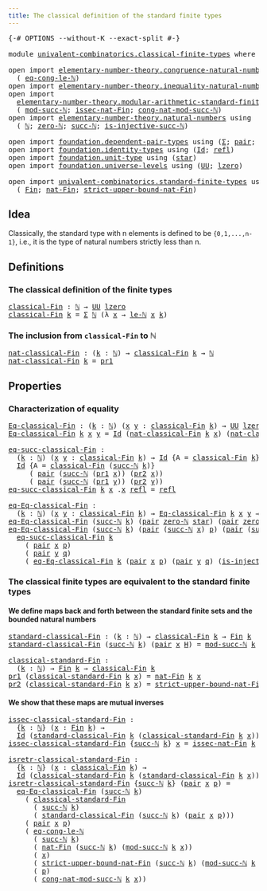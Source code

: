 ```yaml
---
title: The classical definition of the standard finite types
---
```


<pre class="Agda"><a id="79" class="Symbol">{-#</a> <a id="83" class="Keyword">OPTIONS</a> <a id="91" class="Pragma">--without-K</a> <a id="103" class="Pragma">--exact-split</a> <a id="117" class="Symbol">#-}</a>

<a id="122" class="Keyword">module</a> <a id="129" href="univalent-combinatorics.classical-finite-types.html" class="Module">univalent-combinatorics.classical-finite-types</a> <a id="176" class="Keyword">where</a>

<a id="183" class="Keyword">open</a> <a id="188" class="Keyword">import</a> <a id="195" href="elementary-number-theory.congruence-natural-numbers.html" class="Module">elementary-number-theory.congruence-natural-numbers</a> <a id="247" class="Keyword">using</a>
  <a id="255" class="Symbol">(</a> <a id="257" href="elementary-number-theory.congruence-natural-numbers.html#4267" class="Function">eq-cong-le-ℕ</a><a id="269" class="Symbol">)</a>
<a id="271" class="Keyword">open</a> <a id="276" class="Keyword">import</a> <a id="283" href="elementary-number-theory.inequality-natural-numbers.html" class="Module">elementary-number-theory.inequality-natural-numbers</a> <a id="335" class="Keyword">using</a> <a id="341" class="Symbol">(</a><a id="342" href="elementary-number-theory.inequality-natural-numbers.html#2079" class="Function">le-ℕ</a><a id="346" class="Symbol">)</a>
<a id="348" class="Keyword">open</a> <a id="353" class="Keyword">import</a>
  <a id="362" href="elementary-number-theory.modular-arithmetic-standard-finite-types.html" class="Module">elementary-number-theory.modular-arithmetic-standard-finite-types</a> <a id="428" class="Keyword">using</a>
  <a id="436" class="Symbol">(</a> <a id="438" href="elementary-number-theory.modular-arithmetic-standard-finite-types.html#2844" class="Function">mod-succ-ℕ</a><a id="448" class="Symbol">;</a> <a id="450" href="elementary-number-theory.modular-arithmetic-standard-finite-types.html#5627" class="Function">issec-nat-Fin</a><a id="463" class="Symbol">;</a> <a id="465" href="elementary-number-theory.modular-arithmetic-standard-finite-types.html#3602" class="Function">cong-nat-mod-succ-ℕ</a><a id="484" class="Symbol">)</a>
<a id="486" class="Keyword">open</a> <a id="491" class="Keyword">import</a> <a id="498" href="elementary-number-theory.natural-numbers.html" class="Module">elementary-number-theory.natural-numbers</a> <a id="539" class="Keyword">using</a>
  <a id="547" class="Symbol">(</a> <a id="549" href="elementary-number-theory.natural-numbers.html#1548" class="Datatype">ℕ</a><a id="550" class="Symbol">;</a> <a id="552" href="elementary-number-theory.natural-numbers.html#1569" class="InductiveConstructor">zero-ℕ</a><a id="558" class="Symbol">;</a> <a id="560" href="elementary-number-theory.natural-numbers.html#1582" class="InductiveConstructor">succ-ℕ</a><a id="566" class="Symbol">;</a> <a id="568" href="elementary-number-theory.natural-numbers.html#2567" class="Function">is-injective-succ-ℕ</a><a id="587" class="Symbol">)</a>

<a id="590" class="Keyword">open</a> <a id="595" class="Keyword">import</a> <a id="602" href="foundation.dependent-pair-types.html" class="Module">foundation.dependent-pair-types</a> <a id="634" class="Keyword">using</a> <a id="640" class="Symbol">(</a><a id="641" href="foundation-core.dependent-pair-types.html#515" class="Record">Σ</a><a id="642" class="Symbol">;</a> <a id="644" href="foundation-core.dependent-pair-types.html#588" class="InductiveConstructor">pair</a><a id="648" class="Symbol">;</a> <a id="650" href="foundation-core.dependent-pair-types.html#605" class="Field">pr1</a><a id="653" class="Symbol">;</a> <a id="655" href="foundation-core.dependent-pair-types.html#617" class="Field">pr2</a><a id="658" class="Symbol">)</a>
<a id="660" class="Keyword">open</a> <a id="665" class="Keyword">import</a> <a id="672" href="foundation.identity-types.html" class="Module">foundation.identity-types</a> <a id="698" class="Keyword">using</a> <a id="704" class="Symbol">(</a><a id="705" href="foundation-core.identity-types.html#1767" class="Datatype">Id</a><a id="707" class="Symbol">;</a> <a id="709" href="foundation-core.identity-types.html#1820" class="InductiveConstructor">refl</a><a id="713" class="Symbol">)</a>
<a id="715" class="Keyword">open</a> <a id="720" class="Keyword">import</a> <a id="727" href="foundation.unit-type.html" class="Module">foundation.unit-type</a> <a id="748" class="Keyword">using</a> <a id="754" class="Symbol">(</a><a id="755" href="foundation.unit-type.html#1108" class="InductiveConstructor">star</a><a id="759" class="Symbol">)</a>
<a id="761" class="Keyword">open</a> <a id="766" class="Keyword">import</a> <a id="773" href="foundation.universe-levels.html" class="Module">foundation.universe-levels</a> <a id="800" class="Keyword">using</a> <a id="806" class="Symbol">(</a><a id="807" href="foundation-core.universe-levels.html#235" class="Primitive">UU</a><a id="809" class="Symbol">;</a> <a id="811" href="Agda.Primitive.html#764" class="Primitive">lzero</a><a id="816" class="Symbol">)</a>

<a id="819" class="Keyword">open</a> <a id="824" class="Keyword">import</a> <a id="831" href="univalent-combinatorics.standard-finite-types.html" class="Module">univalent-combinatorics.standard-finite-types</a> <a id="877" class="Keyword">using</a>
  <a id="885" class="Symbol">(</a> <a id="887" href="univalent-combinatorics.standard-finite-types.html#2392" class="Function">Fin</a><a id="890" class="Symbol">;</a> <a id="892" href="univalent-combinatorics.standard-finite-types.html#5338" class="Function">nat-Fin</a><a id="899" class="Symbol">;</a> <a id="901" href="univalent-combinatorics.standard-finite-types.html#5441" class="Function">strict-upper-bound-nat-Fin</a><a id="927" class="Symbol">)</a>
</pre>
## Idea

Classically, the standard type with n elements is defined to be `{0,1,...,n-1}`, i.e., it is the type of natural numbers strictly less than n.

## Definitions

### The classical definition of the finite types

<pre class="Agda"><a id="classical-Fin"></a><a id="1161" href="univalent-combinatorics.classical-finite-types.html#1161" class="Function">classical-Fin</a> <a id="1175" class="Symbol">:</a> <a id="1177" href="elementary-number-theory.natural-numbers.html#1548" class="Datatype">ℕ</a> <a id="1179" class="Symbol">→</a> <a id="1181" href="foundation-core.universe-levels.html#235" class="Primitive">UU</a> <a id="1184" href="Agda.Primitive.html#764" class="Primitive">lzero</a>
<a id="1190" href="univalent-combinatorics.classical-finite-types.html#1161" class="Function">classical-Fin</a> <a id="1204" href="univalent-combinatorics.classical-finite-types.html#1204" class="Bound">k</a> <a id="1206" class="Symbol">=</a> <a id="1208" href="foundation-core.dependent-pair-types.html#515" class="Record">Σ</a> <a id="1210" href="elementary-number-theory.natural-numbers.html#1548" class="Datatype">ℕ</a> <a id="1212" class="Symbol">(λ</a> <a id="1215" href="univalent-combinatorics.classical-finite-types.html#1215" class="Bound">x</a> <a id="1217" class="Symbol">→</a> <a id="1219" href="elementary-number-theory.inequality-natural-numbers.html#2079" class="Function">le-ℕ</a> <a id="1224" href="univalent-combinatorics.classical-finite-types.html#1215" class="Bound">x</a> <a id="1226" href="univalent-combinatorics.classical-finite-types.html#1204" class="Bound">k</a><a id="1227" class="Symbol">)</a>
</pre>
### The inclusion from `classical-Fin` to ℕ

<pre class="Agda"><a id="nat-classical-Fin"></a><a id="1287" href="univalent-combinatorics.classical-finite-types.html#1287" class="Function">nat-classical-Fin</a> <a id="1305" class="Symbol">:</a> <a id="1307" class="Symbol">(</a><a id="1308" href="univalent-combinatorics.classical-finite-types.html#1308" class="Bound">k</a> <a id="1310" class="Symbol">:</a> <a id="1312" href="elementary-number-theory.natural-numbers.html#1548" class="Datatype">ℕ</a><a id="1313" class="Symbol">)</a> <a id="1315" class="Symbol">→</a> <a id="1317" href="univalent-combinatorics.classical-finite-types.html#1161" class="Function">classical-Fin</a> <a id="1331" href="univalent-combinatorics.classical-finite-types.html#1308" class="Bound">k</a> <a id="1333" class="Symbol">→</a> <a id="1335" href="elementary-number-theory.natural-numbers.html#1548" class="Datatype">ℕ</a>
<a id="1337" href="univalent-combinatorics.classical-finite-types.html#1287" class="Function">nat-classical-Fin</a> <a id="1355" href="univalent-combinatorics.classical-finite-types.html#1355" class="Bound">k</a> <a id="1357" class="Symbol">=</a> <a id="1359" href="foundation-core.dependent-pair-types.html#605" class="Field">pr1</a>
</pre>
## Properties

### Characterization of equality

<pre class="Agda"><a id="Eq-classical-Fin"></a><a id="1425" href="univalent-combinatorics.classical-finite-types.html#1425" class="Function">Eq-classical-Fin</a> <a id="1442" class="Symbol">:</a> <a id="1444" class="Symbol">(</a><a id="1445" href="univalent-combinatorics.classical-finite-types.html#1445" class="Bound">k</a> <a id="1447" class="Symbol">:</a> <a id="1449" href="elementary-number-theory.natural-numbers.html#1548" class="Datatype">ℕ</a><a id="1450" class="Symbol">)</a> <a id="1452" class="Symbol">(</a><a id="1453" href="univalent-combinatorics.classical-finite-types.html#1453" class="Bound">x</a> <a id="1455" href="univalent-combinatorics.classical-finite-types.html#1455" class="Bound">y</a> <a id="1457" class="Symbol">:</a> <a id="1459" href="univalent-combinatorics.classical-finite-types.html#1161" class="Function">classical-Fin</a> <a id="1473" href="univalent-combinatorics.classical-finite-types.html#1445" class="Bound">k</a><a id="1474" class="Symbol">)</a> <a id="1476" class="Symbol">→</a> <a id="1478" href="foundation-core.universe-levels.html#235" class="Primitive">UU</a> <a id="1481" href="Agda.Primitive.html#764" class="Primitive">lzero</a>
<a id="1487" href="univalent-combinatorics.classical-finite-types.html#1425" class="Function">Eq-classical-Fin</a> <a id="1504" href="univalent-combinatorics.classical-finite-types.html#1504" class="Bound">k</a> <a id="1506" href="univalent-combinatorics.classical-finite-types.html#1506" class="Bound">x</a> <a id="1508" href="univalent-combinatorics.classical-finite-types.html#1508" class="Bound">y</a> <a id="1510" class="Symbol">=</a> <a id="1512" href="foundation-core.identity-types.html#1767" class="Datatype">Id</a> <a id="1515" class="Symbol">(</a><a id="1516" href="univalent-combinatorics.classical-finite-types.html#1287" class="Function">nat-classical-Fin</a> <a id="1534" href="univalent-combinatorics.classical-finite-types.html#1504" class="Bound">k</a> <a id="1536" href="univalent-combinatorics.classical-finite-types.html#1506" class="Bound">x</a><a id="1537" class="Symbol">)</a> <a id="1539" class="Symbol">(</a><a id="1540" href="univalent-combinatorics.classical-finite-types.html#1287" class="Function">nat-classical-Fin</a> <a id="1558" href="univalent-combinatorics.classical-finite-types.html#1504" class="Bound">k</a> <a id="1560" href="univalent-combinatorics.classical-finite-types.html#1508" class="Bound">y</a><a id="1561" class="Symbol">)</a>

<a id="eq-succ-classical-Fin"></a><a id="1564" href="univalent-combinatorics.classical-finite-types.html#1564" class="Function">eq-succ-classical-Fin</a> <a id="1586" class="Symbol">:</a>
  <a id="1590" class="Symbol">(</a><a id="1591" href="univalent-combinatorics.classical-finite-types.html#1591" class="Bound">k</a> <a id="1593" class="Symbol">:</a> <a id="1595" href="elementary-number-theory.natural-numbers.html#1548" class="Datatype">ℕ</a><a id="1596" class="Symbol">)</a> <a id="1598" class="Symbol">(</a><a id="1599" href="univalent-combinatorics.classical-finite-types.html#1599" class="Bound">x</a> <a id="1601" href="univalent-combinatorics.classical-finite-types.html#1601" class="Bound">y</a> <a id="1603" class="Symbol">:</a> <a id="1605" href="univalent-combinatorics.classical-finite-types.html#1161" class="Function">classical-Fin</a> <a id="1619" href="univalent-combinatorics.classical-finite-types.html#1591" class="Bound">k</a><a id="1620" class="Symbol">)</a> <a id="1622" class="Symbol">→</a> <a id="1624" href="foundation-core.identity-types.html#1767" class="Datatype">Id</a> <a id="1627" class="Symbol">{</a><a id="1628" class="Argument">A</a> <a id="1630" class="Symbol">=</a> <a id="1632" href="univalent-combinatorics.classical-finite-types.html#1161" class="Function">classical-Fin</a> <a id="1646" href="univalent-combinatorics.classical-finite-types.html#1591" class="Bound">k</a><a id="1647" class="Symbol">}</a> <a id="1649" href="univalent-combinatorics.classical-finite-types.html#1599" class="Bound">x</a> <a id="1651" href="univalent-combinatorics.classical-finite-types.html#1601" class="Bound">y</a> <a id="1653" class="Symbol">→</a>
  <a id="1657" href="foundation-core.identity-types.html#1767" class="Datatype">Id</a> <a id="1660" class="Symbol">{</a><a id="1661" class="Argument">A</a> <a id="1663" class="Symbol">=</a> <a id="1665" href="univalent-combinatorics.classical-finite-types.html#1161" class="Function">classical-Fin</a> <a id="1679" class="Symbol">(</a><a id="1680" href="elementary-number-theory.natural-numbers.html#1582" class="InductiveConstructor">succ-ℕ</a> <a id="1687" href="univalent-combinatorics.classical-finite-types.html#1591" class="Bound">k</a><a id="1688" class="Symbol">)}</a>
     <a id="1696" class="Symbol">(</a> <a id="1698" href="foundation-core.dependent-pair-types.html#588" class="InductiveConstructor">pair</a> <a id="1703" class="Symbol">(</a><a id="1704" href="elementary-number-theory.natural-numbers.html#1582" class="InductiveConstructor">succ-ℕ</a> <a id="1711" class="Symbol">(</a><a id="1712" href="foundation-core.dependent-pair-types.html#605" class="Field">pr1</a> <a id="1716" href="univalent-combinatorics.classical-finite-types.html#1599" class="Bound">x</a><a id="1717" class="Symbol">))</a> <a id="1720" class="Symbol">(</a><a id="1721" href="foundation-core.dependent-pair-types.html#617" class="Field">pr2</a> <a id="1725" href="univalent-combinatorics.classical-finite-types.html#1599" class="Bound">x</a><a id="1726" class="Symbol">))</a>
     <a id="1734" class="Symbol">(</a> <a id="1736" href="foundation-core.dependent-pair-types.html#588" class="InductiveConstructor">pair</a> <a id="1741" class="Symbol">(</a><a id="1742" href="elementary-number-theory.natural-numbers.html#1582" class="InductiveConstructor">succ-ℕ</a> <a id="1749" class="Symbol">(</a><a id="1750" href="foundation-core.dependent-pair-types.html#605" class="Field">pr1</a> <a id="1754" href="univalent-combinatorics.classical-finite-types.html#1601" class="Bound">y</a><a id="1755" class="Symbol">))</a> <a id="1758" class="Symbol">(</a><a id="1759" href="foundation-core.dependent-pair-types.html#617" class="Field">pr2</a> <a id="1763" href="univalent-combinatorics.classical-finite-types.html#1601" class="Bound">y</a><a id="1764" class="Symbol">))</a>
<a id="1767" href="univalent-combinatorics.classical-finite-types.html#1564" class="Function">eq-succ-classical-Fin</a> <a id="1789" href="univalent-combinatorics.classical-finite-types.html#1789" class="Bound">k</a> <a id="1791" href="univalent-combinatorics.classical-finite-types.html#1791" class="Bound">x</a> <a id="1793" class="DottedPattern Symbol">.</a><a id="1794" href="univalent-combinatorics.classical-finite-types.html#1791" class="DottedPattern Bound">x</a> <a id="1796" href="foundation-core.identity-types.html#1820" class="InductiveConstructor">refl</a> <a id="1801" class="Symbol">=</a> <a id="1803" href="foundation-core.identity-types.html#1820" class="InductiveConstructor">refl</a>

<a id="eq-Eq-classical-Fin"></a><a id="1809" href="univalent-combinatorics.classical-finite-types.html#1809" class="Function">eq-Eq-classical-Fin</a> <a id="1829" class="Symbol">:</a>
  <a id="1833" class="Symbol">(</a><a id="1834" href="univalent-combinatorics.classical-finite-types.html#1834" class="Bound">k</a> <a id="1836" class="Symbol">:</a> <a id="1838" href="elementary-number-theory.natural-numbers.html#1548" class="Datatype">ℕ</a><a id="1839" class="Symbol">)</a> <a id="1841" class="Symbol">(</a><a id="1842" href="univalent-combinatorics.classical-finite-types.html#1842" class="Bound">x</a> <a id="1844" href="univalent-combinatorics.classical-finite-types.html#1844" class="Bound">y</a> <a id="1846" class="Symbol">:</a> <a id="1848" href="univalent-combinatorics.classical-finite-types.html#1161" class="Function">classical-Fin</a> <a id="1862" href="univalent-combinatorics.classical-finite-types.html#1834" class="Bound">k</a><a id="1863" class="Symbol">)</a> <a id="1865" class="Symbol">→</a> <a id="1867" href="univalent-combinatorics.classical-finite-types.html#1425" class="Function">Eq-classical-Fin</a> <a id="1884" href="univalent-combinatorics.classical-finite-types.html#1834" class="Bound">k</a> <a id="1886" href="univalent-combinatorics.classical-finite-types.html#1842" class="Bound">x</a> <a id="1888" href="univalent-combinatorics.classical-finite-types.html#1844" class="Bound">y</a> <a id="1890" class="Symbol">→</a> <a id="1892" href="foundation-core.identity-types.html#1767" class="Datatype">Id</a> <a id="1895" href="univalent-combinatorics.classical-finite-types.html#1842" class="Bound">x</a> <a id="1897" href="univalent-combinatorics.classical-finite-types.html#1844" class="Bound">y</a>
<a id="1899" href="univalent-combinatorics.classical-finite-types.html#1809" class="Function">eq-Eq-classical-Fin</a> <a id="1919" class="Symbol">(</a><a id="1920" href="elementary-number-theory.natural-numbers.html#1582" class="InductiveConstructor">succ-ℕ</a> <a id="1927" href="univalent-combinatorics.classical-finite-types.html#1927" class="Bound">k</a><a id="1928" class="Symbol">)</a> <a id="1930" class="Symbol">(</a><a id="1931" href="foundation-core.dependent-pair-types.html#588" class="InductiveConstructor">pair</a> <a id="1936" href="elementary-number-theory.natural-numbers.html#1569" class="InductiveConstructor">zero-ℕ</a> <a id="1943" href="foundation.unit-type.html#1108" class="InductiveConstructor">star</a><a id="1947" class="Symbol">)</a> <a id="1949" class="Symbol">(</a><a id="1950" href="foundation-core.dependent-pair-types.html#588" class="InductiveConstructor">pair</a> <a id="1955" href="elementary-number-theory.natural-numbers.html#1569" class="InductiveConstructor">zero-ℕ</a> <a id="1962" href="foundation.unit-type.html#1108" class="InductiveConstructor">star</a><a id="1966" class="Symbol">)</a> <a id="1968" href="univalent-combinatorics.classical-finite-types.html#1968" class="Bound">e</a> <a id="1970" class="Symbol">=</a> <a id="1972" href="foundation-core.identity-types.html#1820" class="InductiveConstructor">refl</a>
<a id="1977" href="univalent-combinatorics.classical-finite-types.html#1809" class="Function">eq-Eq-classical-Fin</a> <a id="1997" class="Symbol">(</a><a id="1998" href="elementary-number-theory.natural-numbers.html#1582" class="InductiveConstructor">succ-ℕ</a> <a id="2005" href="univalent-combinatorics.classical-finite-types.html#2005" class="Bound">k</a><a id="2006" class="Symbol">)</a> <a id="2008" class="Symbol">(</a><a id="2009" href="foundation-core.dependent-pair-types.html#588" class="InductiveConstructor">pair</a> <a id="2014" class="Symbol">(</a><a id="2015" href="elementary-number-theory.natural-numbers.html#1582" class="InductiveConstructor">succ-ℕ</a> <a id="2022" href="univalent-combinatorics.classical-finite-types.html#2022" class="Bound">x</a><a id="2023" class="Symbol">)</a> <a id="2025" href="univalent-combinatorics.classical-finite-types.html#2025" class="Bound">p</a><a id="2026" class="Symbol">)</a> <a id="2028" class="Symbol">(</a><a id="2029" href="foundation-core.dependent-pair-types.html#588" class="InductiveConstructor">pair</a> <a id="2034" class="Symbol">(</a><a id="2035" href="elementary-number-theory.natural-numbers.html#1582" class="InductiveConstructor">succ-ℕ</a> <a id="2042" href="univalent-combinatorics.classical-finite-types.html#2042" class="Bound">y</a><a id="2043" class="Symbol">)</a> <a id="2045" href="univalent-combinatorics.classical-finite-types.html#2045" class="Bound">q</a><a id="2046" class="Symbol">)</a> <a id="2048" href="univalent-combinatorics.classical-finite-types.html#2048" class="Bound">e</a> <a id="2050" class="Symbol">=</a>
  <a id="2054" href="univalent-combinatorics.classical-finite-types.html#1564" class="Function">eq-succ-classical-Fin</a> <a id="2076" href="univalent-combinatorics.classical-finite-types.html#2005" class="Bound">k</a>
    <a id="2082" class="Symbol">(</a> <a id="2084" href="foundation-core.dependent-pair-types.html#588" class="InductiveConstructor">pair</a> <a id="2089" href="univalent-combinatorics.classical-finite-types.html#2022" class="Bound">x</a> <a id="2091" href="univalent-combinatorics.classical-finite-types.html#2025" class="Bound">p</a><a id="2092" class="Symbol">)</a>
    <a id="2098" class="Symbol">(</a> <a id="2100" href="foundation-core.dependent-pair-types.html#588" class="InductiveConstructor">pair</a> <a id="2105" href="univalent-combinatorics.classical-finite-types.html#2042" class="Bound">y</a> <a id="2107" href="univalent-combinatorics.classical-finite-types.html#2045" class="Bound">q</a><a id="2108" class="Symbol">)</a>
    <a id="2114" class="Symbol">(</a> <a id="2116" href="univalent-combinatorics.classical-finite-types.html#1809" class="Function">eq-Eq-classical-Fin</a> <a id="2136" href="univalent-combinatorics.classical-finite-types.html#2005" class="Bound">k</a> <a id="2138" class="Symbol">(</a><a id="2139" href="foundation-core.dependent-pair-types.html#588" class="InductiveConstructor">pair</a> <a id="2144" href="univalent-combinatorics.classical-finite-types.html#2022" class="Bound">x</a> <a id="2146" href="univalent-combinatorics.classical-finite-types.html#2025" class="Bound">p</a><a id="2147" class="Symbol">)</a> <a id="2149" class="Symbol">(</a><a id="2150" href="foundation-core.dependent-pair-types.html#588" class="InductiveConstructor">pair</a> <a id="2155" href="univalent-combinatorics.classical-finite-types.html#2042" class="Bound">y</a> <a id="2157" href="univalent-combinatorics.classical-finite-types.html#2045" class="Bound">q</a><a id="2158" class="Symbol">)</a> <a id="2160" class="Symbol">(</a><a id="2161" href="elementary-number-theory.natural-numbers.html#2567" class="Function">is-injective-succ-ℕ</a> <a id="2181" href="univalent-combinatorics.classical-finite-types.html#2048" class="Bound">e</a><a id="2182" class="Symbol">))</a>
</pre>
### The classical finite types are equivalent to the standard finite types

#### We define maps back and forth between the standard finite sets and the bounded natural numbers

<pre class="Agda"><a id="standard-classical-Fin"></a><a id="2375" href="univalent-combinatorics.classical-finite-types.html#2375" class="Function">standard-classical-Fin</a> <a id="2398" class="Symbol">:</a> <a id="2400" class="Symbol">(</a><a id="2401" href="univalent-combinatorics.classical-finite-types.html#2401" class="Bound">k</a> <a id="2403" class="Symbol">:</a> <a id="2405" href="elementary-number-theory.natural-numbers.html#1548" class="Datatype">ℕ</a><a id="2406" class="Symbol">)</a> <a id="2408" class="Symbol">→</a> <a id="2410" href="univalent-combinatorics.classical-finite-types.html#1161" class="Function">classical-Fin</a> <a id="2424" href="univalent-combinatorics.classical-finite-types.html#2401" class="Bound">k</a> <a id="2426" class="Symbol">→</a> <a id="2428" href="univalent-combinatorics.standard-finite-types.html#2392" class="Function">Fin</a> <a id="2432" href="univalent-combinatorics.classical-finite-types.html#2401" class="Bound">k</a>
<a id="2434" href="univalent-combinatorics.classical-finite-types.html#2375" class="Function">standard-classical-Fin</a> <a id="2457" class="Symbol">(</a><a id="2458" href="elementary-number-theory.natural-numbers.html#1582" class="InductiveConstructor">succ-ℕ</a> <a id="2465" href="univalent-combinatorics.classical-finite-types.html#2465" class="Bound">k</a><a id="2466" class="Symbol">)</a> <a id="2468" class="Symbol">(</a><a id="2469" href="foundation-core.dependent-pair-types.html#588" class="InductiveConstructor">pair</a> <a id="2474" href="univalent-combinatorics.classical-finite-types.html#2474" class="Bound">x</a> <a id="2476" href="univalent-combinatorics.classical-finite-types.html#2476" class="Bound">H</a><a id="2477" class="Symbol">)</a> <a id="2479" class="Symbol">=</a> <a id="2481" href="elementary-number-theory.modular-arithmetic-standard-finite-types.html#2844" class="Function">mod-succ-ℕ</a> <a id="2492" href="univalent-combinatorics.classical-finite-types.html#2465" class="Bound">k</a> <a id="2494" href="univalent-combinatorics.classical-finite-types.html#2474" class="Bound">x</a>

<a id="classical-standard-Fin"></a><a id="2497" href="univalent-combinatorics.classical-finite-types.html#2497" class="Function">classical-standard-Fin</a> <a id="2520" class="Symbol">:</a>
  <a id="2524" class="Symbol">(</a><a id="2525" href="univalent-combinatorics.classical-finite-types.html#2525" class="Bound">k</a> <a id="2527" class="Symbol">:</a> <a id="2529" href="elementary-number-theory.natural-numbers.html#1548" class="Datatype">ℕ</a><a id="2530" class="Symbol">)</a> <a id="2532" class="Symbol">→</a> <a id="2534" href="univalent-combinatorics.standard-finite-types.html#2392" class="Function">Fin</a> <a id="2538" href="univalent-combinatorics.classical-finite-types.html#2525" class="Bound">k</a> <a id="2540" class="Symbol">→</a> <a id="2542" href="univalent-combinatorics.classical-finite-types.html#1161" class="Function">classical-Fin</a> <a id="2556" href="univalent-combinatorics.classical-finite-types.html#2525" class="Bound">k</a>
<a id="2558" href="foundation-core.dependent-pair-types.html#605" class="Field">pr1</a> <a id="2562" class="Symbol">(</a><a id="2563" href="univalent-combinatorics.classical-finite-types.html#2497" class="Function">classical-standard-Fin</a> <a id="2586" href="univalent-combinatorics.classical-finite-types.html#2586" class="Bound">k</a> <a id="2588" href="univalent-combinatorics.classical-finite-types.html#2588" class="Bound">x</a><a id="2589" class="Symbol">)</a> <a id="2591" class="Symbol">=</a> <a id="2593" href="univalent-combinatorics.standard-finite-types.html#5338" class="Function">nat-Fin</a> <a id="2601" href="univalent-combinatorics.classical-finite-types.html#2586" class="Bound">k</a> <a id="2603" href="univalent-combinatorics.classical-finite-types.html#2588" class="Bound">x</a>
<a id="2605" href="foundation-core.dependent-pair-types.html#617" class="Field">pr2</a> <a id="2609" class="Symbol">(</a><a id="2610" href="univalent-combinatorics.classical-finite-types.html#2497" class="Function">classical-standard-Fin</a> <a id="2633" href="univalent-combinatorics.classical-finite-types.html#2633" class="Bound">k</a> <a id="2635" href="univalent-combinatorics.classical-finite-types.html#2635" class="Bound">x</a><a id="2636" class="Symbol">)</a> <a id="2638" class="Symbol">=</a> <a id="2640" href="univalent-combinatorics.standard-finite-types.html#5441" class="Function">strict-upper-bound-nat-Fin</a> <a id="2667" href="univalent-combinatorics.classical-finite-types.html#2633" class="Bound">k</a> <a id="2669" href="univalent-combinatorics.classical-finite-types.html#2635" class="Bound">x</a>
</pre>
#### We show that these maps are mutual inverses

<pre class="Agda"><a id="issec-classical-standard-Fin"></a><a id="2734" href="univalent-combinatorics.classical-finite-types.html#2734" class="Function">issec-classical-standard-Fin</a> <a id="2763" class="Symbol">:</a>
  <a id="2767" class="Symbol">{</a><a id="2768" href="univalent-combinatorics.classical-finite-types.html#2768" class="Bound">k</a> <a id="2770" class="Symbol">:</a> <a id="2772" href="elementary-number-theory.natural-numbers.html#1548" class="Datatype">ℕ</a><a id="2773" class="Symbol">}</a> <a id="2775" class="Symbol">(</a><a id="2776" href="univalent-combinatorics.classical-finite-types.html#2776" class="Bound">x</a> <a id="2778" class="Symbol">:</a> <a id="2780" href="univalent-combinatorics.standard-finite-types.html#2392" class="Function">Fin</a> <a id="2784" href="univalent-combinatorics.classical-finite-types.html#2768" class="Bound">k</a><a id="2785" class="Symbol">)</a> <a id="2787" class="Symbol">→</a>
  <a id="2791" href="foundation-core.identity-types.html#1767" class="Datatype">Id</a> <a id="2794" class="Symbol">(</a><a id="2795" href="univalent-combinatorics.classical-finite-types.html#2375" class="Function">standard-classical-Fin</a> <a id="2818" href="univalent-combinatorics.classical-finite-types.html#2768" class="Bound">k</a> <a id="2820" class="Symbol">(</a><a id="2821" href="univalent-combinatorics.classical-finite-types.html#2497" class="Function">classical-standard-Fin</a> <a id="2844" href="univalent-combinatorics.classical-finite-types.html#2768" class="Bound">k</a> <a id="2846" href="univalent-combinatorics.classical-finite-types.html#2776" class="Bound">x</a><a id="2847" class="Symbol">))</a> <a id="2850" href="univalent-combinatorics.classical-finite-types.html#2776" class="Bound">x</a>
<a id="2852" href="univalent-combinatorics.classical-finite-types.html#2734" class="Function">issec-classical-standard-Fin</a> <a id="2881" class="Symbol">{</a><a id="2882" href="elementary-number-theory.natural-numbers.html#1582" class="InductiveConstructor">succ-ℕ</a> <a id="2889" href="univalent-combinatorics.classical-finite-types.html#2889" class="Bound">k</a><a id="2890" class="Symbol">}</a> <a id="2892" href="univalent-combinatorics.classical-finite-types.html#2892" class="Bound">x</a> <a id="2894" class="Symbol">=</a> <a id="2896" href="elementary-number-theory.modular-arithmetic-standard-finite-types.html#5627" class="Function">issec-nat-Fin</a> <a id="2910" href="univalent-combinatorics.classical-finite-types.html#2889" class="Bound">k</a> <a id="2912" href="univalent-combinatorics.classical-finite-types.html#2892" class="Bound">x</a>

<a id="isretr-classical-standard-Fin"></a><a id="2915" href="univalent-combinatorics.classical-finite-types.html#2915" class="Function">isretr-classical-standard-Fin</a> <a id="2945" class="Symbol">:</a>
  <a id="2949" class="Symbol">{</a><a id="2950" href="univalent-combinatorics.classical-finite-types.html#2950" class="Bound">k</a> <a id="2952" class="Symbol">:</a> <a id="2954" href="elementary-number-theory.natural-numbers.html#1548" class="Datatype">ℕ</a><a id="2955" class="Symbol">}</a> <a id="2957" class="Symbol">(</a><a id="2958" href="univalent-combinatorics.classical-finite-types.html#2958" class="Bound">x</a> <a id="2960" class="Symbol">:</a> <a id="2962" href="univalent-combinatorics.classical-finite-types.html#1161" class="Function">classical-Fin</a> <a id="2976" href="univalent-combinatorics.classical-finite-types.html#2950" class="Bound">k</a><a id="2977" class="Symbol">)</a> <a id="2979" class="Symbol">→</a>
  <a id="2983" href="foundation-core.identity-types.html#1767" class="Datatype">Id</a> <a id="2986" class="Symbol">(</a><a id="2987" href="univalent-combinatorics.classical-finite-types.html#2497" class="Function">classical-standard-Fin</a> <a id="3010" href="univalent-combinatorics.classical-finite-types.html#2950" class="Bound">k</a> <a id="3012" class="Symbol">(</a><a id="3013" href="univalent-combinatorics.classical-finite-types.html#2375" class="Function">standard-classical-Fin</a> <a id="3036" href="univalent-combinatorics.classical-finite-types.html#2950" class="Bound">k</a> <a id="3038" href="univalent-combinatorics.classical-finite-types.html#2958" class="Bound">x</a><a id="3039" class="Symbol">))</a> <a id="3042" href="univalent-combinatorics.classical-finite-types.html#2958" class="Bound">x</a>
<a id="3044" href="univalent-combinatorics.classical-finite-types.html#2915" class="Function">isretr-classical-standard-Fin</a> <a id="3074" class="Symbol">{</a><a id="3075" href="elementary-number-theory.natural-numbers.html#1582" class="InductiveConstructor">succ-ℕ</a> <a id="3082" href="univalent-combinatorics.classical-finite-types.html#3082" class="Bound">k</a><a id="3083" class="Symbol">}</a> <a id="3085" class="Symbol">(</a><a id="3086" href="foundation-core.dependent-pair-types.html#588" class="InductiveConstructor">pair</a> <a id="3091" href="univalent-combinatorics.classical-finite-types.html#3091" class="Bound">x</a> <a id="3093" href="univalent-combinatorics.classical-finite-types.html#3093" class="Bound">p</a><a id="3094" class="Symbol">)</a> <a id="3096" class="Symbol">=</a>
  <a id="3100" href="univalent-combinatorics.classical-finite-types.html#1809" class="Function">eq-Eq-classical-Fin</a> <a id="3120" class="Symbol">(</a><a id="3121" href="elementary-number-theory.natural-numbers.html#1582" class="InductiveConstructor">succ-ℕ</a> <a id="3128" href="univalent-combinatorics.classical-finite-types.html#3082" class="Bound">k</a><a id="3129" class="Symbol">)</a>
    <a id="3135" class="Symbol">(</a> <a id="3137" href="univalent-combinatorics.classical-finite-types.html#2497" class="Function">classical-standard-Fin</a>
      <a id="3166" class="Symbol">(</a> <a id="3168" href="elementary-number-theory.natural-numbers.html#1582" class="InductiveConstructor">succ-ℕ</a> <a id="3175" href="univalent-combinatorics.classical-finite-types.html#3082" class="Bound">k</a><a id="3176" class="Symbol">)</a>
      <a id="3184" class="Symbol">(</a> <a id="3186" href="univalent-combinatorics.classical-finite-types.html#2375" class="Function">standard-classical-Fin</a> <a id="3209" class="Symbol">(</a><a id="3210" href="elementary-number-theory.natural-numbers.html#1582" class="InductiveConstructor">succ-ℕ</a> <a id="3217" href="univalent-combinatorics.classical-finite-types.html#3082" class="Bound">k</a><a id="3218" class="Symbol">)</a> <a id="3220" class="Symbol">(</a><a id="3221" href="foundation-core.dependent-pair-types.html#588" class="InductiveConstructor">pair</a> <a id="3226" href="univalent-combinatorics.classical-finite-types.html#3091" class="Bound">x</a> <a id="3228" href="univalent-combinatorics.classical-finite-types.html#3093" class="Bound">p</a><a id="3229" class="Symbol">)))</a>
    <a id="3237" class="Symbol">(</a> <a id="3239" href="foundation-core.dependent-pair-types.html#588" class="InductiveConstructor">pair</a> <a id="3244" href="univalent-combinatorics.classical-finite-types.html#3091" class="Bound">x</a> <a id="3246" href="univalent-combinatorics.classical-finite-types.html#3093" class="Bound">p</a><a id="3247" class="Symbol">)</a>
    <a id="3253" class="Symbol">(</a> <a id="3255" href="elementary-number-theory.congruence-natural-numbers.html#4267" class="Function">eq-cong-le-ℕ</a>
      <a id="3274" class="Symbol">(</a> <a id="3276" href="elementary-number-theory.natural-numbers.html#1582" class="InductiveConstructor">succ-ℕ</a> <a id="3283" href="univalent-combinatorics.classical-finite-types.html#3082" class="Bound">k</a><a id="3284" class="Symbol">)</a>
      <a id="3292" class="Symbol">(</a> <a id="3294" href="univalent-combinatorics.standard-finite-types.html#5338" class="Function">nat-Fin</a> <a id="3302" class="Symbol">(</a><a id="3303" href="elementary-number-theory.natural-numbers.html#1582" class="InductiveConstructor">succ-ℕ</a> <a id="3310" href="univalent-combinatorics.classical-finite-types.html#3082" class="Bound">k</a><a id="3311" class="Symbol">)</a> <a id="3313" class="Symbol">(</a><a id="3314" href="elementary-number-theory.modular-arithmetic-standard-finite-types.html#2844" class="Function">mod-succ-ℕ</a> <a id="3325" href="univalent-combinatorics.classical-finite-types.html#3082" class="Bound">k</a> <a id="3327" href="univalent-combinatorics.classical-finite-types.html#3091" class="Bound">x</a><a id="3328" class="Symbol">))</a>
      <a id="3337" class="Symbol">(</a> <a id="3339" href="univalent-combinatorics.classical-finite-types.html#3091" class="Bound">x</a><a id="3340" class="Symbol">)</a>
      <a id="3348" class="Symbol">(</a> <a id="3350" href="univalent-combinatorics.standard-finite-types.html#5441" class="Function">strict-upper-bound-nat-Fin</a> <a id="3377" class="Symbol">(</a><a id="3378" href="elementary-number-theory.natural-numbers.html#1582" class="InductiveConstructor">succ-ℕ</a> <a id="3385" href="univalent-combinatorics.classical-finite-types.html#3082" class="Bound">k</a><a id="3386" class="Symbol">)</a> <a id="3388" class="Symbol">(</a><a id="3389" href="elementary-number-theory.modular-arithmetic-standard-finite-types.html#2844" class="Function">mod-succ-ℕ</a> <a id="3400" href="univalent-combinatorics.classical-finite-types.html#3082" class="Bound">k</a> <a id="3402" href="univalent-combinatorics.classical-finite-types.html#3091" class="Bound">x</a><a id="3403" class="Symbol">))</a>
      <a id="3412" class="Symbol">(</a> <a id="3414" href="univalent-combinatorics.classical-finite-types.html#3093" class="Bound">p</a><a id="3415" class="Symbol">)</a>
      <a id="3423" class="Symbol">(</a> <a id="3425" href="elementary-number-theory.modular-arithmetic-standard-finite-types.html#3602" class="Function">cong-nat-mod-succ-ℕ</a> <a id="3445" href="univalent-combinatorics.classical-finite-types.html#3082" class="Bound">k</a> <a id="3447" href="univalent-combinatorics.classical-finite-types.html#3091" class="Bound">x</a><a id="3448" class="Symbol">))</a>
</pre>
